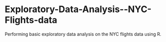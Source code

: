 # Exploratory-Data-Analysis--NYC-Flights-data
Performing basic exploratory data analysis on the NYC flights data using R.
